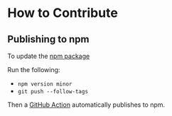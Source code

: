 # How to Contribute

## Publishing to npm

To update the [npm package](https://www.npmjs.com/package/rtx-on)

Run the following:

* `npm version minor`
* `git push --follow-tags`

Then a [GitHub Action](https://github.com/steren/rtx-on/blob/main/.github/workflows/npm-publish.yml) automatically publishes to npm.